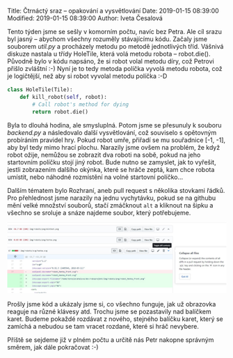 Title: Čtrnáctý sraz – opakování a vysvětlování
Date: 2019-01-15 08:39:00
Modified: 2019-01-15 08:39:00
Author: Iveta Česalová



Tento týden jsme se sešly v komorním počtu, navíc bez Petra. Ale cíl srazu byl jasný – abychom všechny rozuměly stávajícímu kódu.
Začaly jsme souborem *util.py* a procházely metodu po metodě jednotlivých tříd. Vášnivá diskuze nastala u třídy HoleTile, která volá metodu robota – robot.die(). Původně bylo v kódu napsáno, že si robot volal metodu díry, což Petrovi přišlo zvláštní :-) Nyní je to tedy metoda políčka vyvolá metodu robota, což je logičtější, než aby si robot vyvolal metodu políčka :-D

```python
class HoleTile(Tile):
    def kill_robot(self, robot):
        # Call robot's method for dying
        return robot.die()
```

Byla to dlouhá hodina, ale smysluplná. Potom jsme se přesunuly k souboru *backend.py* a následovalo další vysvětlování, což souviselo s opětovným probíráním pravidel hry.
Pokud robot umře, přiřadí se mu souřadnice [-1, -1], aby byl tedy mimo hrací plochu. Narazily jsme ovšem na problém, že když robot ožije, nemůžou se zobrazit dva roboti na sobě, pokud na jeho startovním políčku stojí jiný robot. Bude nutno se zamyslet, jak to vyřešit, jestli zobrazením dalšího okýnka, které se hráče zeptá, kam chce robota umístit, nebo náhodné rozmístění na volné startovní políčko…

Dalším tématem bylo Rozhraní, aneb pull request s několika stovkami řádků. Pro přehlednost jsme narazily na jednu vychytávku, pokud se na githubu mění velké množství souborů, stačí zmáčknout `alt` a kliknout na šipku a všechno se sroluje a snáze najdeme soubor, který potřebujeme.

 ![github](./images/github.jpg)


Prošly jsme kód a ukázaly jsme si, co všechno funguje, jak už obrazovka reaguje na různé klávesy atd. Trochu jsme se pozastavily nad balíčkem karet. Budeme pokaždé rozdávat z nového, stejného balíčku karet, který se zamíchá a nebudou se tam vracet rozdané, které si hráč nevybere.

Příště se sejdeme již v plném počtu a určitě nás Petr nakopne správným směrem, jak dále pokračovat :-)
